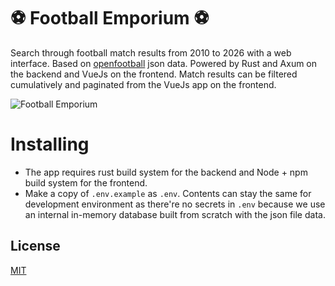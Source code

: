 # ⚽ Football Emporium ⚽

Search through football match results from 2010 to 2026 with a web interface. Based on [openfootball](https://github.com/openfootball) json data. Powered by Rust and Axum on the backend and VueJs on the frontend.
Match results can be filtered cumulatively and paginated from the VueJs app on the frontend.

![Football Emporium](https://github.com/burumdev/football-search-axum-vuejs/blob/main/screenshot.jpg)

# Installing

* The app requires rust build system for the backend and Node + npm build system for the frontend.
* Make a copy of `.env.example` as `.env`. Contents can stay the same for development environment as there're no secrets in `.env` because we use an internal in-memory database built from scratch with the json file data.

## License

[MIT](https://choosealicense.com/licenses/mit/)
